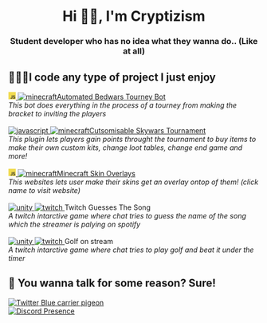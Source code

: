 <h1 align="center">Hi 👋🏿, I'm Cryptizism</h1>
<h3 align="center">Student developer who has no idea what they wanna do.. (Like at all)</h3>

## 👨🏿‍💻I code any type of project I just enjoy
<a href="https://developer.mozilla.org/en-US/docs/Web/JavaScript" target="_blank"><img src="https://raw.githubusercontent.com/devicons/devicon/master/icons/javascript/javascript-original.svg" alt="javascript" width="15" height="15"/> </a> <a href="https://minecraft.net" target="_blank"> <img src="https://cdn.icon-icons.com/icons2/2699/PNG/512/minecraft_logo_icon_168974.png" alt="minecraft" width="15" height="15"/></a>[Automated Bedwars Tourney Bot](https://github.com/Cryptizism/Hypixel-Bedwars-Tourney-Bot)<br>*This bot does everything in the process of a tourney from making the bracket to inviting the players*<br><br>
<a href="https://www.java.com/en/" target="_blank"><img src="https://cdn-icons-png.flaticon.com/512/226/226777.png" alt="javascript" width="15" height="15"/> </a> <a href="https://minecraft.net" target="_blank"> <img src="https://cdn.icon-icons.com/icons2/2699/PNG/512/minecraft_logo_icon_168974.png" alt="minecraft" width="15" height="15"/></a>[Cutsomisable Skywars Tournament](https://github.com/Cryptizism/Skywars-Advanced)<br>*This plugin lets players gain points throught the tournament to buy items to make their own custom kits, change loot tables, change end game and more!*<br><br>
<a href="https://developer.mozilla.org/en-US/docs/Web/JavaScript" target="_blank"><img src="https://raw.githubusercontent.com/devicons/devicon/master/icons/javascript/javascript-original.svg" alt="javascript" width="15" height="15"/> </a> <a href="https://minecraft.net" target="_blank"> <img src="https://cdn.icon-icons.com/icons2/2699/PNG/512/minecraft_logo_icon_168974.png" alt="minecraft" width="15" height="15"/></a>[Minecraft Skin Overlays](https://minecraft-overlay.herokuapp.com/)<br>*This websites lets user make their skins get an overlay ontop of them! (click name to visit website)*<br><br>
<a href="https://unity.com/" target="_blank"> <img src="https://www.vectorlogo.zone/logos/unity3d/unity3d-icon.svg" alt="unity" width="16" height="16"/> </a> <a href="https://twitch.tv" target="_blank"> <img src="https://cdn.icon-icons.com/icons2/2699/PNG/512/twitch_logo_icon_170383.png" alt="twitch" width="16" height="16"/> </a> Twitch Guesses The Song<br>*A twitch intarctive game where chat tries to guess the name of the song which the streamer is palying on spotify*<br><br>
<a href="https://unity.com/" target="_blank"> <img src="https://www.vectorlogo.zone/logos/unity3d/unity3d-icon.svg" alt="unity" width="16" height="16"/> </a> <a href="https://twitch.tv" target="_blank"> <img src="https://cdn.icon-icons.com/icons2/2699/PNG/512/twitch_logo_icon_170383.png" alt="twitch" width="16" height="16"/> </a> Golf on stream<br>*A twitch intarctive game where chat tries to play golf and beat it under the timer*
## 💬 You wanna talk for some reason? Sure!
<a href="https://twitter.com/Cryptizism" tagret="_blank"> <img src="https://raw.githubusercontent.com/rahuldkjain/github-profile-readme-generator/master/src/images/icons/Social/twitter.svg" alt="Twitter" width="16" height="16"/> Blue carrier pigeon </a> <br>
[![Discord Presence](https://lanyard-profile-readme.vercel.app/api/155649008868524032)](https://discord.com/users/155649008868524032)
